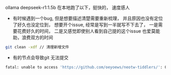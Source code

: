 ollama deepseek-r1:1.5b 在本地跑了以下，挺快的， 速度感人

* 有时候遇到一个bug, 但是想要描述清楚需要重新梳理， 并且原因也没有定位了好久也没定位到， 想要开个issue, 经常是写到一半就写不下去了， 一是需要花费好久的时间， 二是又感觉即使别人看到自己提的这个issue 也爱莫能助，浪费双方的时间 

```bash
git clean -xdf // 清理新增文件
```

* 有的节点会导致git 无法提交

```bash
fatal: unable to access 'https://github.com/oeyoews/neotw-tiddlers/': OpenSSL SSL_connect: SSL_ERROR_SYSCALL in connection to github.com:443
```